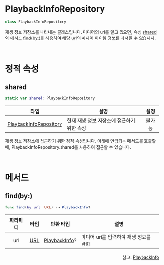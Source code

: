 # PlaybackInfoRepository

```swift
class PlaybackInfoRepository
```

재생 정보 저장소를 나타내는 클래스입니다. 미디어의 uri를 알고 있으면, 속성 [shared](#shared)와 메서드 [find(by:)](#findby)를 사용하여 해당 url의 미디어 아이템 정보를 가져올 수 있습니다.

<br>

# 정적 속성

## shared

```swift
static var shared: PlaybackInfoRepository
```

|타입|설명|설정|
|:--:|--|:--:|
|[PlaybackInfoRepository](#playbackinforepository)|현재 재생 정보 저장소에 접근하기 위한 속성|불가능|

재생 정보 저장소에 접근하기 위한 정적 속성입니다. 아래에 언급되는 메서드를 호출할 때, PlaybackInfoRepository.shared를 사용하여 접근할 수 있습니다.

<br>

# 메서드

## find(by:)

```swift
func find(by url: URL) -> PlaybackInfo?
```

|파라미터|타입|반환 타입|설명|
|:---:|:--:|:--:|---|
|url|[URL](https://developer.apple.com/documentation/foundation/url)|[PlaybackInfo](../../protocol/playback-info/home.md)?|미디어 uri를 입력하여 재생 정보를 반환|

<div align="right">
참고: <a href="../../protocol/playback-info/home.md">PlaybackInfo</a>
</div>